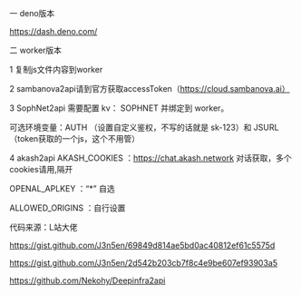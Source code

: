 一 deno版本

https://dash.deno.com/



二 worker版本


1 复制js文件内容到worker


2 sambanova2api请到官方获取accessToken（https://cloud.sambanova.ai）

3 SophNet2api
  需要配置 kv： SOPHNET 并绑定到 worker。

  可选环境变量：AUTH （设置自定义鉴权，不写的话就是 sk-123）和 JSURL（token获取的一个js，这个不用管）

4 akash2api
  AKASH_COOKIES ：https://chat.akash.network 对话获取，多个cookies请用,隔开
  
  OPENAL_APLKEY ：“*” 自选
  
  ALLOWED_ORIGINS ：自行设置



代码来源：L站大佬

https://gist.github.com/J3n5en/69849d814ae5bd0ac40812ef61c5575d


https://gist.github.com/J3n5en/2d542b203cb7f8c4e9be607ef93903a5

https://github.com/Nekohy/Deepinfra2api

